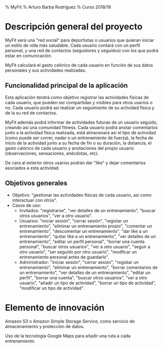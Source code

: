 % MyFit
% Arturo Barba Rodríguez
% Curso 2018/19

# Descripción general del proyecto


MyFit será una "red social" para deportistas o usuarios que quieran iniciar un estilo de vida más saludable.
Cada usuario contará con un perfil personal, y una red de contactos (seguidores y seguidos) con los que podrá estar en comunicación.

MyFit calculará el gasto calórico de cada usuario en función de sus datos personales y sus actividades realizadas.


## Funcionalidad principal de la aplicación

Esta aplicación tendrá como objetivo registrar las actividades físicas de cada usuario, que pueden ser compartidas y visibles para otros usarios o no.
Cada usuario podrá así realizar un seguimiento de su actividad física y de la su red de contactos. 

MyFit además podrá informar de actividades futuras de un usuario seguido, creando así una comunidad fitness.
Cada usuario podrá anotar comentarios junto a la actividad física realizada, está almacenará así el tipo de actividad (como puede ser correr, nadar o un entrenamiento de fuerza), la fecha de inicio de la actividad junto a su fecha de fin o su duración, la distancia, el gasto calórico de cada usuario y anotaciones del propio usuario (observaciones, sensaciones, anécdotas, etc). 

De cara al exterior otros usarios podrán dar "like" y dejar comentarios asociados a esta actividad.

## Objetivos generales

* Objetivo: "gestionar las actividades físicas de cada usuario, así como interactuar con otros".
* Casos de uso: 
	- Invitados: "registrarse", "ver detalles de un entrenamiento", "buscar otros usuarios", "ver a otro usuario".
	- Usuarios: "iniciar sesión", "cerrar sesión", "registar un entrenamiento", "eliminar un entrenamiento propio", "comentar un entrenamiento", "descomentar un entrenamiento", "dar like a un entrenamiento", "quitar like a un entrenamiento", "ver detalles de un entrenamiento", "editar un perfil personal", "borrar una cuenta personal", "buscar otros usuarios", "ver a otro usuario", "seguir a otro usuario", "ser seguido por otro usuario", "modficar un entrenamiento personal antes de guardarlo".
	- Administrador: "iniciar sesión", "cerrar sesión", "registar un entrenamiento", "eliminar un entrenamiento", "borrar comentarios de un entrenamiento", "ver detalles de un entrenamiento", "editar un perfil", "borrar una cuenta", "buscar otros usuarios", "ver a otro usuario", "añadir un tipo de actividad", "borrar un tipo de actividad", "modificar un tipo de actividad".

# Elemento de innovación


Amazon S3 o Amazon Simple Storage Service, como servicio de almacenamiento y protección de datos.

Uso de la tecnología Google Maps para añadir una ruta a cada entrenamiento.

